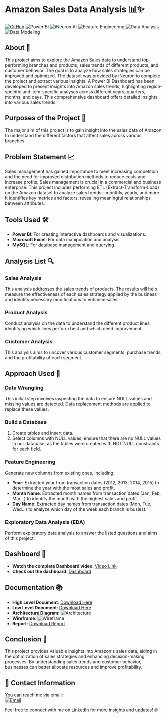 # Amazon Sales Data Analysis 📊✨
[![GitHub](https://img.shields.io/badge/GitHub-black?style=for-the-badge&logo=github)](https://github.com/mayankyadav23) 
![Power BI](https://img.shields.io/badge/Power%20BI-F2C94C?style=for-the-badge&logo=powerbi)
![iNeuron.AI](https://img.shields.io/badge/iNeuron-blue?style=for-the-badge&logo=ineuron)
![Feature Engineering](https://img.shields.io/badge/Feature%20Engineering-4B9CD3?style=for-the-badge&logo=data-science)
![Data Analysis](https://img.shields.io/badge/Data%20Analysis-FF5733?style=for-the-badge&logo=chart-line)
![Data Modeling](https://img.shields.io/badge/Data%20Modeling-FFC300?style=for-the-badge&logo=data-driven)

## About 📝
This project aims to explore the Amazon Sales data to understand top-performing branches and products, sales trends of different products, and customer behavior. The goal is to analyze how sales strategies can be improved and optimized. The dataset was provided by iNeuron to complete the project and extract various insights. A Power BI Dashboard has been developed to present insights into Amazon sales trends, highlighting region-specific and item-specific analyses across different years, quarters, months, and days. This comprehensive dashboard offers detailed insights into various sales trends.

## Purposes of the Project 🎯
The major aim of this project is to gain insight into the sales data of Amazon to understand the different factors that affect sales across various branches.

## Problem Statement 📈
Sales management has gained importance to meet increasing competition and the need for improved distribution methods to reduce costs and increase profits. Sales management is crucial in a commercial and business enterprise. This project includes performing ETL (Extract-Transform-Load) on the Amazon dataset to analyze sales trends—monthly, yearly, and more. It identifies key metrics and factors, revealing meaningful relationships between attributes.

## Tools Used 🛠️
- **Power BI**: For creating interactive dashboards and visualizations.
- **Microsoft Excel**: For data manipulation and analysis.
- **MySQL**: For database management and querying.

## Analysis List 🔍
### Sales Analysis
This analysis addresses the sales trends of products. The results will help measure the effectiveness of each sales strategy applied by the business and identify necessary modifications to enhance sales.

### Product Analysis
Conduct analysis on the data to understand the different product lines, identifying which lines perform best and which need improvement.

### Customer Analysis
This analysis aims to uncover various customer segments, purchase trends, and the profitability of each segment.

## Approach Used 🚀
### Data Wrangling
This initial step involves inspecting the data to ensure NULL values and missing values are detected. Data replacement methods are applied to replace these values.

### Build a Database
1. Create tables and insert data.
2. Select columns with NULL values; ensure that there are no NULL values in our database, as the tables were created with NOT NULL constraints for each field.

### Feature Engineering
Generate new columns from existing ones, including:
- **Year**: Extracted year from transaction dates (2012, 2013, 2014, 2015) to determine the year with the most sales and profit.
- **Month Name**: Extracted month names from transaction dates (Jan, Feb, Mar...) to identify the month with the highest sales and profit.
- **Day Name**: Extracted day names from transaction dates (Mon, Tue, Wed...) to analyze which day of the week each branch is busiest.

### Exploratory Data Analysis (EDA)
Perform exploratory data analysis to answer the listed questions and aims of this project.

## Dashboard 🎥
- **Watch the complete Dashboard video**: [Video Link](https://example.com/video) <!-- Replace with your actual video URL -->
- **Check out the dashboard**: [Dashboard](https://example.com/dashboard) <!-- Replace with your actual dashboard URL -->

## Documentation 📚
- **High Level Document**: [Download Here](https://example.com/high-level-doc) <!-- Replace with your actual document URL -->
- **Low Level Document**: [Download Here](https://example.com/low-level-doc) <!-- Replace with your actual document URL -->
- **Architecture Diagram**: ![Architecture](https://example.com/architecture-diagram.png) <!-- Replace with your actual image URL -->
- **Wireframe**: ![Wireframe](https://example.com/wireframe.png) <!-- Replace with your actual image URL -->
- **Report**: [Download Report](https://example.com/report) <!-- Replace with your actual report URL -->

## Conclusion 🎉
This project provides valuable insights into Amazon's sales data, aiding in the optimization of sales strategies and enhancing decision-making processes. By understanding sales trends and customer behavior, businesses can better allocate resources and improve profitability.

## 📧 Contact Information
You can reach me via email:  
[![Email](https://img.shields.io/badge/Email-mayanky075@gmail.com-orange?style=for-the-badge&logo=gmail)](mailto:mayanky075@gmail.com)

Feel free to connect with me on [LinkedIn](https://www.linkedin.com/in/mayankyadv) for more insights and updates! 🌐
